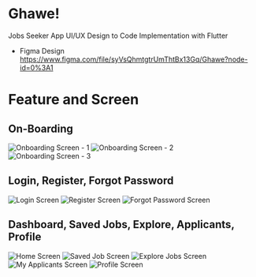 # Ghawe!

Jobs Seeker App UI/UX Design to Code Implementation with Flutter
- Figma Design https://www.figma.com/file/syVsQhmtgtrUmThtBx13Gq/Ghawe?node-id=0%3A1

# Feature and Screen

## On-Boarding

![Onboarding Screen - 1](https://user-images.githubusercontent.com/16952129/169740678-cdee0b5f-74cb-4190-81d7-1ffa2d06d000.png)
![Onboarding Screen - 2](https://user-images.githubusercontent.com/16952129/169740661-bf2564bc-a3b0-4cff-a1eb-8ab6ae8641e7.png)
![Onboarding Screen - 3](https://user-images.githubusercontent.com/16952129/169740671-4a3151ab-aeff-4d90-a04a-c4d7f25c19b3.png)

## Login, Register, Forgot Password

![Login Screen](https://user-images.githubusercontent.com/16952129/169740833-cf72550e-8688-4d7f-aed4-ac8dd9cf6a51.png)
![Register Screen](https://user-images.githubusercontent.com/16952129/169740844-07838896-53fa-46ff-bf1e-f946885e3b32.png)
![Forgot Password Screen](https://user-images.githubusercontent.com/16952129/169740827-67908edb-ad4f-4a6a-ae13-675c96aeb822.png)

## Dashboard, Saved Jobs, Explore, Applicants, Profile

![Home Screen](https://user-images.githubusercontent.com/16952129/169740959-f1fafefb-bc90-4058-8c81-5bef194a5b98.png)
![Saved Job Screen](https://user-images.githubusercontent.com/16952129/169740950-2e811ef2-b00d-4058-bb15-96cd7687402a.png)
![Explore Jobs Screen](https://user-images.githubusercontent.com/16952129/169740955-dcbb9fdf-88cb-4d9c-a3b1-6c18d0e393c2.png)
![My Applicants Screen](https://user-images.githubusercontent.com/16952129/169740962-4c876a05-477c-44f1-887b-c0cb674f22a3.png)
![Profile Screen](https://user-images.githubusercontent.com/16952129/169740943-9b81028f-dd55-4166-8609-6010970c99f7.png)
